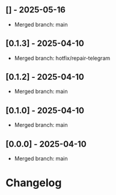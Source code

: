 ## [] - 2025-05-16
- Merged branch: main

## [0.1.3] - 2025-04-10
- Merged branch: hotfix/repair-telegram

## [0.1.2] - 2025-04-10
- Merged branch: main

## [0.1.0] - 2025-04-10
- Merged branch: main

## [0.0.0] - 2025-04-10
- Merged branch: main

# Changelog
